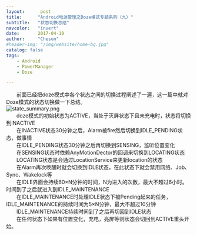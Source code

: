 ```yaml
---
layout:      post
title:      "Android电源管理之Doze模式专题系列（九）"
subtitle:   "状态切换总结"
navcolor:   "invert"
date:       2017-04-10
author:     "Cheson"
#header-img: "/img/website/home-bg.jpg"
catalog: false
tags:
    - Android
    - PowerManager
    - Doze

---
```


  前面已经把doze模式中各个状态之间的切换过程阐述了一遍，这一篇中就对Doze模式的状态切换做一下总结。  
![state_summary.png](https://chendongqi.github.io/blog/img/2017-02-28-pm_doze/state_summary.png)  
  doze模式的初始状态为ACTIVE，当处于灭屏状态下且未充电时，状态将切换到INACTIVE  
  在INACTIVE状态30分钟之后，Alarm被fire然后切换到IDLE_PENDING状态，做事情  
  在IDLE_PENDING状态30分钟之后再切换到SENSING，监听位置变化  
  在SENSING状态时依赖AnyMotionDector的回调来切换到LOCATING状态  
  LOCATING状态是会通过LocationService来更新location的状态  
  在Alarm再次唤醒时就会切换到IDLE状态，在此状态下就会禁用网络、Job、Sync、Wakelock等  
  在IDLE界面会持续60×N分钟的时间，N为进入的次数，最大不超过6小时。时间到了之后就进入到IDLE_MAINTENANCE  
  在IDLE_MAINTENANCE时处理IDLE状态下被Pending起来的任务，IDLE_MAINTENANCE的持续时间为5×N分钟，最大不超过10分钟  
  IDLE_MAINTENANCE持续时间到了之后再切回到IDLE状态  
  在任何状态下如果有位置变化，充电，亮屏等则状态会切回到ACTIVE重头开始。  